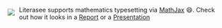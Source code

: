 <a href="https://literasee.github.io"><img src="https://literasee.github.io/public/Literasee_symbol_right_trimmed.svg" align="left" hspace="10" vspace="6"></a>

Literasee supports mathematics typesetting via [MathJax](https://www.mathjax.org/) :smile:. Check out how it looks in a [Report](https://view.literasee.io/literasee/Basic_Literasee_Mathematics/) or a [Presentation](https://view.literasee.io/literasee/Basic_Literasee_Mathematics/presentation)
